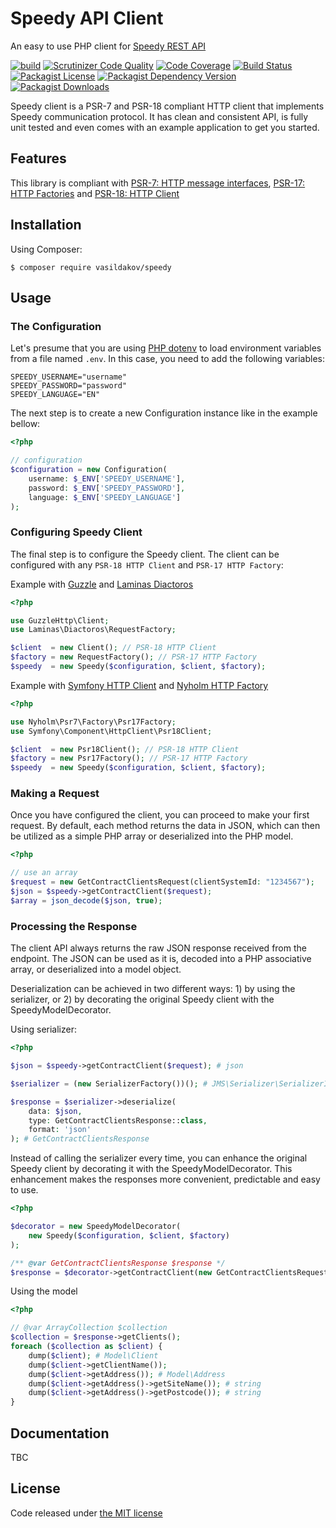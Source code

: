 # Speedy API Client

An easy to use PHP client for [Speedy REST API](https://api.speedy.bg/web-api.html) 

[![build](https://github.com/vasildakov/speedy/actions/workflows/php.yml/badge.svg)](https://github.com/vasildakov/speedy/actions)
[![Scrutinizer Code Quality](https://scrutinizer-ci.com/g/vasildakov/speedy/badges/quality-score.png?b=main)](https://scrutinizer-ci.com/g/vasildakov/speedy/?branch=main)
[![Code Coverage](https://scrutinizer-ci.com/g/vasildakov/speedy/badges/coverage.png?b=main)](https://scrutinizer-ci.com/g/vasildakov/speedy/?branch=main)
[![Build Status](https://scrutinizer-ci.com/g/vasildakov/speedy/badges/build.png?b=main)](https://scrutinizer-ci.com/g/vasildakov/speedy/build-status/main)
[![Packagist License](https://img.shields.io/packagist/l/vasildakov/speedy?color=blue)](https://github.com/vasildakov/speedy/blob/main/LICENSE)
[![Packagist Dependency Version](https://img.shields.io/packagist/dependency-v/vasildakov/speedy/php)](https://packagist.org/packages/vasildakov/shipping)
[![Packagist Downloads](https://img.shields.io/packagist/dt/vasildakov/speedy?color=blue)](https://packagist.org/packages/vasildakov/speedy/stats)

Speedy client is a PSR-7 and PSR-18 compliant HTTP client that implements Speedy communication protocol. 
It has clean and consistent API, is fully unit tested and even comes with an example application to get you started.


## Features

This library is compliant with [PSR-7: HTTP message interfaces](https://www.php-fig.org/psr/psr-7/), [PSR-17: HTTP Factories](https://www.php-fig.org/psr/psr-17/) and [PSR-18: HTTP Client](https://www.php-fig.org/psr/psr-18/) 


## Installation

Using Composer: 

```
$ composer require vasildakov/speedy
```

## Usage

### The Configuration

Let's presume that you are using [PHP dotenv](https://github.com/vlucas/phpdotenv) to load environment variables 
from a file named `.env`. In this case, you need to add the following variables:

```
SPEEDY_USERNAME="username"
SPEEDY_PASSWORD="password"
SPEEDY_LANGUAGE="EN"
```

The next step is to create a new Configuration instance like in the example bellow:

```php 
<?php

// configuration
$configuration = new Configuration(
    username: $_ENV['SPEEDY_USERNAME'],
    password: $_ENV['SPEEDY_PASSWORD'],
    language: $_ENV['SPEEDY_LANGUAGE']
);
```

### Configuring Speedy Client

The final step is to configure the Speedy client. 
The client can be configured with any `PSR-18 HTTP Client` and `PSR-17 HTTP Factory`:

Example with [Guzzle](https://github.com/guzzle/guzzle) and [Laminas Diactoros](https://github.com/laminas/laminas-diactoros)
```php
<?php

use GuzzleHttp\Client;
use Laminas\Diactoros\RequestFactory;

$client  = new Client(); // PSR-18 HTTP Client
$factory = new RequestFactory(); // PSR-17 HTTP Factory
$speedy  = new Speedy($configuration, $client, $factory);
```

Example with [Symfony HTTP Client](https://github.com/symfony/http-client) 
and [Nyholm HTTP Factory](https://github.com/Nyholm/psr7)
```php
<?php

use Nyholm\Psr7\Factory\Psr17Factory;
use Symfony\Component\HttpClient\Psr18Client;

$client  = new Psr18Client(); // PSR-18 HTTP Client
$factory = new Psr17Factory(); // PSR-17 HTTP Factory
$speedy  = new Speedy($configuration, $client, $factory);

```

### Making a Request

Once you have configured the client, you can proceed to make your first request. 
By default, each method returns the data in JSON, which can then be utilized as a 
simple PHP array or deserialized into the PHP model.

```php
<?php

// use an array
$request = new GetContractClientsRequest(clientSystemId: "1234567");
$json = $speedy->getContractClient($request);
$array = json_decode($json, true);
```

### Processing the Response

The client API always returns the raw JSON response received from the endpoint. 
The JSON can be used as it is, decoded into a PHP associative array, or deserialized 
into a model object.

Deserialization can be achieved in two different ways: 1) by using the serializer, 
or 2) by decorating the original Speedy client with the SpeedyModelDecorator.


Using serializer:

```php
<?php

$json = $speedy->getContractClient($request); # json

$serializer = (new SerializerFactory())(); # JMS\Serializer\SerializerInterface

$response = $serializer->deserialize(
    data: $json, 
    type: GetContractClientsResponse::class, 
    format: 'json'
); # GetContractClientsResponse
```

Instead of calling the serializer every time, you can enhance the original Speedy client 
by decorating it with the SpeedyModelDecorator. This enhancement makes the responses more 
convenient, predictable and easy to use.

```php
<?php

$decorator = new SpeedyModelDecorator(
    new Speedy($configuration, $client, $factory)
);

/** @var GetContractClientsResponse $response */
$response = $decorator->getContractClient(new GetContractClientsRequest());
```

Using the model

```php
<?php

// @var ArrayCollection $collection
$collection = $response->getClients();
foreach ($collection as $client) {
    dump($client); # Model\Client
    dump($client->getClientName());
    dump($client->getAddress()); # Model\Address
    dump($client->getAddress()->getSiteName()); # string
    dump($client->getAddress()->getPostcode()); # string 
}
```


## Documentation

TBC

## License

Code released under [the MIT license](https://github.com/vasildakov/speedy/blob/main/LICENSE)